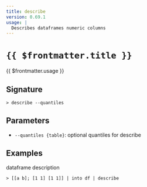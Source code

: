 ```yaml
---
title: describe
version: 0.69.1
usage: |
  Describes dataframes numeric columns
---
```


# <code>{{ $frontmatter.title }}</code>

<div style='white-space: pre-wrap;'>{{ $frontmatter.usage }}</div>

## Signature

```> describe --quantiles```

## Parameters

 -  `--quantiles {table}`: optional quantiles for describe

## Examples

dataframe description
```shell
> [[a b]; [1 1] [1 1]] | into df | describe
```

